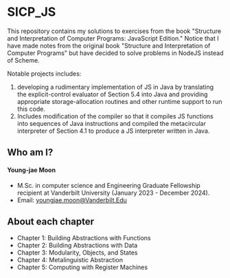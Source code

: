 # SICP_JS 

This repository contains my solutions to exercises from the book "Structure and Interpretation of Computer Programs: JavaScript Edition." Notice that I have made notes from the original book "Structure and Interpretation of Computer Programs" but have decided to solve problems in NodeJS instead of Scheme.

Notable projects includes:
1. developing a rudimentary implementation of JS in Java by translating the explicit-control evaluator of Section 5.4 into Java and providing appropriate storage-allocation routines and other runtime support to run this code.
2. Includes modification of the compiler so that it compiles JS functions into sequences of Java instructions and compiled the metacircular interpreter of Section 4.1 to produce a JS interpreter written in Java.

## Who am I?
#### Young-jae Moon
* M.Sc. in computer science and Engineering Graduate Fellowship recipient at Vanderbilt University (January 2023 - December 2024).
* Email: youngjae.moon@Vanderbilt.Edu

## About each chapter

* Chapter 1: Building Abstractions with Functions
* Chapter 2: Building Abstractions with Data
* Chapter 3: Modularity, Objects, and States
* Chapter 4: Metalinguistic Abstraction
* Chapter 5: Computing with Register Machines
